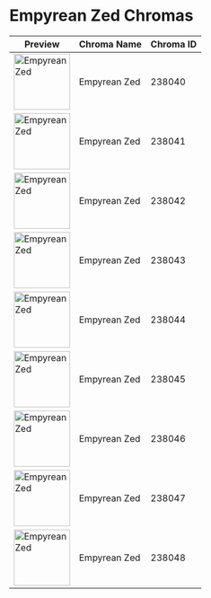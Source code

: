 # Empyrean Zed Chromas

| Preview | Chroma Name | Chroma ID |
|---|---|---|
| <img src='https://raw.communitydragon.org/latest/plugins/rcp-be-lol-game-data/global/default/v1/champion-chroma-images/238/238040.png' alt='Empyrean Zed' width='100'> | Empyrean Zed | 238040 |
| <img src='https://raw.communitydragon.org/latest/plugins/rcp-be-lol-game-data/global/default/v1/champion-chroma-images/238/238041.png' alt='Empyrean Zed' width='100'> | Empyrean Zed | 238041 |
| <img src='https://raw.communitydragon.org/latest/plugins/rcp-be-lol-game-data/global/default/v1/champion-chroma-images/238/238042.png' alt='Empyrean Zed' width='100'> | Empyrean Zed | 238042 |
| <img src='https://raw.communitydragon.org/latest/plugins/rcp-be-lol-game-data/global/default/v1/champion-chroma-images/238/238043.png' alt='Empyrean Zed' width='100'> | Empyrean Zed | 238043 |
| <img src='https://raw.communitydragon.org/latest/plugins/rcp-be-lol-game-data/global/default/v1/champion-chroma-images/238/238044.png' alt='Empyrean Zed' width='100'> | Empyrean Zed | 238044 |
| <img src='https://raw.communitydragon.org/latest/plugins/rcp-be-lol-game-data/global/default/v1/champion-chroma-images/238/238045.png' alt='Empyrean Zed' width='100'> | Empyrean Zed | 238045 |
| <img src='https://raw.communitydragon.org/latest/plugins/rcp-be-lol-game-data/global/default/v1/champion-chroma-images/238/238046.png' alt='Empyrean Zed' width='100'> | Empyrean Zed | 238046 |
| <img src='https://raw.communitydragon.org/latest/plugins/rcp-be-lol-game-data/global/default/v1/champion-chroma-images/238/238047.png' alt='Empyrean Zed' width='100'> | Empyrean Zed | 238047 |
| <img src='https://raw.communitydragon.org/latest/plugins/rcp-be-lol-game-data/global/default/v1/champion-chroma-images/238/238048.png' alt='Empyrean Zed' width='100'> | Empyrean Zed | 238048 |
